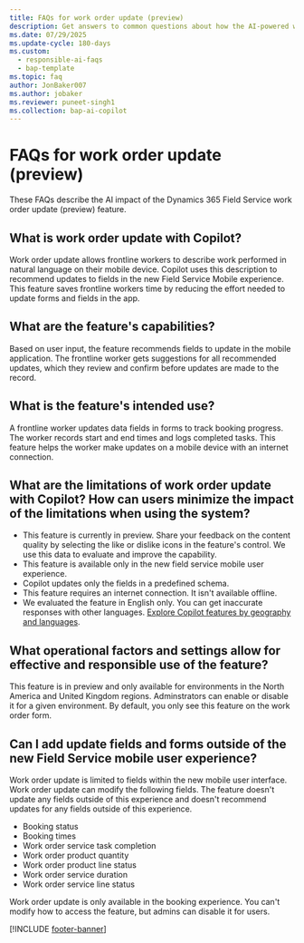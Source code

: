 ```yaml
---
title: FAQs for work order update (preview)
description: Get answers to common questions about how the AI-powered work order update feature in the Dynamics 365 Field Service mobile app helps you quickly update details of a work order.
ms.date: 07/29/2025
ms.update-cycle: 180-days
ms.custom:
  - responsible-ai-faqs
  - bap-template
ms.topic: faq
author: JonBaker007
ms.author: jobaker
ms.reviewer: puneet-singh1
ms.collection: bap-ai-copilot 
---
```


# FAQs for work order update (preview)

These FAQs describe the AI impact of the Dynamics 365 Field Service work order update (preview) feature.

## What is work order update with Copilot?

Work order update allows frontline workers to describe work performed in natural language on their mobile device. Copilot uses this description to recommend updates to fields in the new Field Service Mobile experience. This feature saves frontline workers time by reducing the effort needed to update forms and fields in the app.

## What are the feature's capabilities?

Based on user input, the feature recommends fields to update in the mobile application. The frontline worker gets suggestions for all recommended updates, which they review and confirm before updates are made to the record.

## What is the feature's intended use?

A frontline worker updates data fields in forms to track booking progress. The worker records start and end times and logs completed tasks. This feature helps the worker make updates on a mobile device with an internet connection.

## What are the limitations of work order update with Copilot? How can users minimize the impact of the limitations when using the system?

- This feature is currently in preview. Share your feedback on the content quality by selecting the like or dislike icons in the feature's control. We use this data to evaluate and improve the capability.
- This feature is available only in the new field service mobile user experience.
- Copilot updates only the fields in a predefined schema.
- This feature requires an internet connection. It isn't available offline.
- We evaluated the feature in English only. You can get inaccurate responses with other languages. [Explore Copilot features by geography and languages](https://releaseplans.microsoft.com/availability-reports/?report=copilotfeaturereport).

## What operational factors and settings allow for effective and responsible use of the feature?

This feature is in preview and only available for environments in the North America and United Kingdom regions. Adminstrators can enable or disable it for a given environment. By default, you only see this feature on the work order form.

## Can I add update fields and forms outside of the new Field Service mobile user experience?

Work order update is limited to fields within the new mobile user interface. Work order update can modify the following fields. The feature doesn't update any fields outside of this experience and doesn't recommend updates for any fields outside of this experience.

- Booking status
- Booking times
- Work order service task completion
- Work order product quantity
- Work order product line status
- Work order service duration
- Work order service line status

Work order update is only available in the booking experience. You can't modify how to access the feature, but admins can disable it for users.

[!INCLUDE [footer-banner](../includes/footer-banner.md)]
